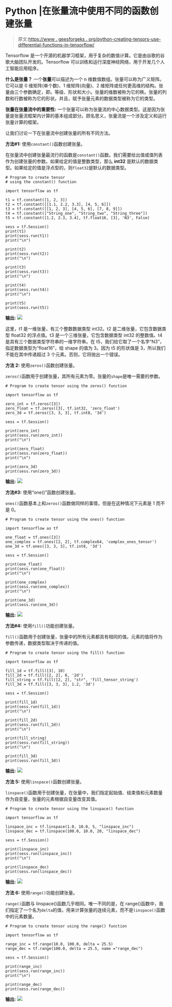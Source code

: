 # Python |在张量流中使用不同的函数创建张量

> 原文:[https://www . geesforgeks . org/python-creating-tensors-use-differential-functions-in-tensorflow/](https://www.geeksforgeeks.org/python-creating-tensors-using-different-functions-in-tensorflow/)

Tensorflow 是一个开源的机器学习框架，用于复杂的数值计算。它是由谷歌的谷歌大脑团队开发的。Tensorflow 可以训练和运行深度神经网络，用于开发几个人工智能应用程序。

**什么是张量？**
一个**张量**可以描述为一个 n 维数值数组。张量可以称为广义矩阵。它可以是 0 维矩阵(单个数)、1 维矩阵(向量)、2 维矩阵或任何更高维的结构。张量由三个参数确定，即。等级、形状和大小。张量的维数被称为它的秩。张量的列数和行数被称为它的形状。并且，赋予张量元素的数据类型被称为它的类型。

**张量在张量流中的重要性:**
一个张量可以称为张量流的中心数据类型。这是因为张量是张量流框架内计算的基本组成部分。顾名思义，张量流是一个涉及定义和运行张量计算的框架。

让我们讨论一下在张量流中创建张量的所有不同方法。

**方法#1:** 使用`constant()`函数创建张量。

在张量流中创建张量最流行的函数是`constant()`函数。我们需要给出值或值列表作为创建张量的参数。如果给定的值是整数类型，那么 **int32** 是默认的数据类型。如果给定的值是浮点型的，则`float32`是默认的数据类型。

```
# Program to create tensor
# using the constant() function

import tensorflow as tf

t1 = tf.constant([1, 2, 3])
t2 = tf.constant([[1.1, 2.2, 3.3], [4, 5, 6]])
t3 = tf.constant([[1, 2, 3], [4, 5, 6], [7, 8, 9]])
t4 = tf.constant(["String_one", "String_two", "String_three"])
t5 = tf.constant([1.2, 2.3, 3.4], tf.float16, [3], 'N3', False)

sess = tf.Session()
print(t1)
print(sess.run(t1))
print("\n")

print(t2)
print(sess.run(t2))
print("\n")

print(t3)
print(sess.run(t3))
print("\n")

print(t4)
print(sess.run(t4))
print("\n")

print(t5)
print(sess.run(t5))
```

**输出:**
![](img/e3965b5221efdc2d25eaf0c06a03dae8.png)

这里，t1 是一维张量，有三个整数数据类型 int32。t2 是二维张量，它包含数据类型 float32 的浮点值。t3 是一个三维张量，它包含数据类型 int32 的整数值。t4 是具有三个数据类型字符串的一维字符串。在 t5，我们给它取了一个名字“N3”，指定数据类型为“float16”，给 shape 的值为 3。因为 t5 的形状值是 3，所以我们不能在其中传递超过 3 个元素。否则，它将抛出一个错误。

**方法 2:** 使用`zeros()`函数创建张量。

`zeros()`函数用于创建张量，其所有元素为零。张量的`shape`是唯一需要的参数。

```
# Program to create tensor using the zeros() function

import tensorflow as tf

zero_int = tf.zeros([3])
zero_float = tf.zeros([3], tf.int32, 'zero_float')
zero_3d = tf.zeros([3, 3, 3], tf.int8, '3d')

sess = tf.Session()

print(zero_int)
print(sess.run(zero_int))
print("\n")

print(zero_float)
print(sess.run(zero_float))
print("\n")

print(zero_3d)
print(sess.run(zero_3d))
```

**输出:**
![](img/7332bee53552d15c6d7d9e9aaf606eda.png)

**方法#3:** 使用“one()”函数创建张量。

`ones()`函数基本上和`zeros()`函数做同样的事情，但是在这种情况下元素是 1 而不是 0。

```
# Program to create tensor using the ones() function

import tensorflow as tf

one_float = tf.ones([3])
one_complex = tf.ones([2, 2], tf.complex64, 'complex_ones_tensor')
one_3d = tf.ones([3, 3, 3], tf.int8, '3d')

sess = tf.Session()

print(one_float)
print(sess.run(one_float))
print("\n")

print(one_complex)
print(sess.run(one_complex))
print("\n")

print(one_3d)
print(sess.run(one_3d))
```

**输出:**
![](img/ede7a84039064ca2da6a8e617f9e7dd8.png)

**方法#4:** 使用`fill()`功能创建张量。

`fill()`函数用于创建张量，张量中的所有元素都具有相同的值。元素的值将作为参数传递，数据类型取决于传递的值。

```
# Program to create tensor using the fill() function

import tensorflow as tf

fill_1d = tf.fill([3], 10)
fill_2d = tf.fill([2, 2], 6, '2d')
fill_string = tf.fill([2, 2], "str", 'fill_tensor_string')
fill_3d = tf.fill([3, 3, 3], 1.2, '3d')

sess = tf.Session()

print(fill_1d)
print(sess.run(fill_1d))
print("\n")

print(fill_2d)
print(sess.run(fill_2d))
print("\n")

print(fill_string)
print(sess.run(fill_string))
print("\n")

print(fill_3d)
print(sess.run(fill_3d))
```

**输出:**
![](img/70e21b7afefbdad439f04b4d40b7bd1d.png)

**方法 5:** 使用`linspace()`函数创建张量。

`linspace()`函数用于创建张量，在张量中，我们指定起始值、结束值和元素数量作为自变量，张量的元素根据自变量改变其值。

```
# Program to create tensor using the linspace() function

import tensorflow as tf

linspace_inc = tf.linspace(1.0, 10.0, 5, "linspace_inc")
linspace_dec = tf.linspace(100.0, 10.0, 20, "linspace_dec")

sess = tf.Session()

print(linspace_inc)
print(sess.run(linspace_inc))
print("\n")

print(linspace_dec)
print(sess.run(linspace_dec))
```

**输出:**
![](img/28cc432e6872d78a18565fbceccb869b.png)

**方法 6:** 使用`range()`功能创建张量。

`range()`函数与 linspace()函数几乎相同。唯一不同的是，在 range()函数中，我们指定了一个名为`delta`的值，用来计算张量的连续元素，而不是`linspace()`函数中的元素数量。

```
# Program to create tensor using the range() function

import tensorflow as tf

range_inc = tf.range(10.0, 100.0, delta = 25.5)
range_dec = tf.range(100.0, delta = 25.5, name ="range_dec")

sess = tf.Session()

print(range_inc)
print(sess.run(range_inc))
print("\n")

print(range_dec)
print(sess.run(range_dec))
```

**输出:**
![](img/dc5fe77c1eca6c7b88fadd6c99928dba.png)